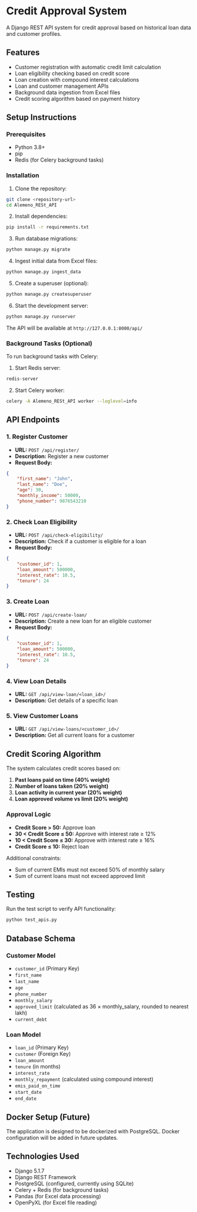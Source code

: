 # Credit Approval System

A Django REST API system for credit approval based on historical loan data and customer profiles.

## Features

- Customer registration with automatic credit limit calculation
- Loan eligibility checking based on credit score
- Loan creation with compound interest calculations
- Loan and customer management APIs
- Background data ingestion from Excel files
- Credit scoring algorithm based on payment history

## Setup Instructions

### Prerequisites

- Python 3.8+
- pip
- Redis (for Celery background tasks)

### Installation

1. Clone the repository:
```bash
git clone <repository-url>
cd Alemeno_RESt_API
```

2. Install dependencies:
```bash
pip install -r requirements.txt
```

3. Run database migrations:
```bash
python manage.py migrate
```

4. Ingest initial data from Excel files:
```bash
python manage.py ingest_data
```

5. Create a superuser (optional):
```bash
python manage.py createsuperuser
```

6. Start the development server:
```bash
python manage.py runserver
```

The API will be available at `http://127.0.0.1:8000/api/`

### Background Tasks (Optional)

To run background tasks with Celery:

1. Start Redis server:
```bash
redis-server
```

2. Start Celery worker:
```bash
celery -A Alemeno_RESt_API worker --loglevel=info
```

## API Endpoints

### 1. Register Customer
- **URL:** `POST /api/register/`
- **Description:** Register a new customer
- **Request Body:**
```json
{
    "first_name": "John",
    "last_name": "Doe",
    "age": 30,
    "monthly_income": 50000,
    "phone_number": 9876543210
}
```

### 2. Check Loan Eligibility
- **URL:** `POST /api/check-eligibility/`
- **Description:** Check if a customer is eligible for a loan
- **Request Body:**
```json
{
    "customer_id": 1,
    "loan_amount": 500000,
    "interest_rate": 10.5,
    "tenure": 24
}
```

### 3. Create Loan
- **URL:** `POST /api/create-loan/`
- **Description:** Create a new loan for an eligible customer
- **Request Body:**
```json
{
    "customer_id": 1,
    "loan_amount": 500000,
    "interest_rate": 10.5,
    "tenure": 24
}
```

### 4. View Loan Details
- **URL:** `GET /api/view-loan/<loan_id>/`
- **Description:** Get details of a specific loan

### 5. View Customer Loans
- **URL:** `GET /api/view-loans/<customer_id>/`
- **Description:** Get all current loans for a customer

## Credit Scoring Algorithm

The system calculates credit scores based on:

1. **Past loans paid on time (40% weight)**
2. **Number of loans taken (20% weight)**
3. **Loan activity in current year (20% weight)**
4. **Loan approved volume vs limit (20% weight)**

### Approval Logic

- **Credit Score > 50:** Approve loan
- **30 < Credit Score ≤ 50:** Approve with interest rate ≥ 12%
- **10 < Credit Score ≤ 30:** Approve with interest rate ≥ 16%
- **Credit Score ≤ 10:** Reject loan

Additional constraints:
- Sum of current EMIs must not exceed 50% of monthly salary
- Sum of current loans must not exceed approved limit

## Testing

Run the test script to verify API functionality:

```bash
python test_apis.py
```

## Database Schema

### Customer Model
- `customer_id` (Primary Key)
- `first_name`
- `last_name`
- `age`
- `phone_number`
- `monthly_salary`
- `approved_limit` (calculated as 36 × monthly_salary, rounded to nearest lakh)
- `current_debt`

### Loan Model
- `loan_id` (Primary Key)
- `customer` (Foreign Key)
- `loan_amount`
- `tenure` (in months)
- `interest_rate`
- `monthly_repayment` (calculated using compound interest)
- `emis_paid_on_time`
- `start_date`
- `end_date`

## Docker Setup (Future)

The application is designed to be dockerized with PostgreSQL. Docker configuration will be added in future updates.

## Technologies Used

- Django 5.1.7
- Django REST Framework
- PostgreSQL (configured, currently using SQLite)
- Celery + Redis (for background tasks)
- Pandas (for Excel data processing)
- OpenPyXL (for Excel file reading)